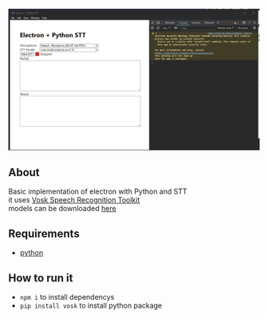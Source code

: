 <a href="./src/images/electron + python stt.png"><img src="./src/images/electron + python stt.gif" title="electron + python STT" /></a>

## About
Basic implementation of electron with Python and STT  
it uses [Vosk Speech Recognition Toolkit](https://github.com/alphacep/vosk-api/tree/master)  
models can be downloaded [here](https://alphacephei.com/vosk/models)  

## Requirements
- [python](https://www.python.org/)

## How to run it
- `npm i` to install dependencys
- `pip install vosk` to install python package

